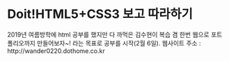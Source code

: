 <!--# HTMLCSS_Study!-->

<h1>Doit!HTML5+CSS3 보고 따라하기</h1>
  2019년 여름방학에 html 공부를 했지만 다 까먹은 김수현이 복습 겸 한번 웹으로 포트폴리오까지 만들어보자~! 라는 목표로 공부를 시작(2월 6일).
  웹사이트 주소 : http://wander0220.dothome.co.kr

